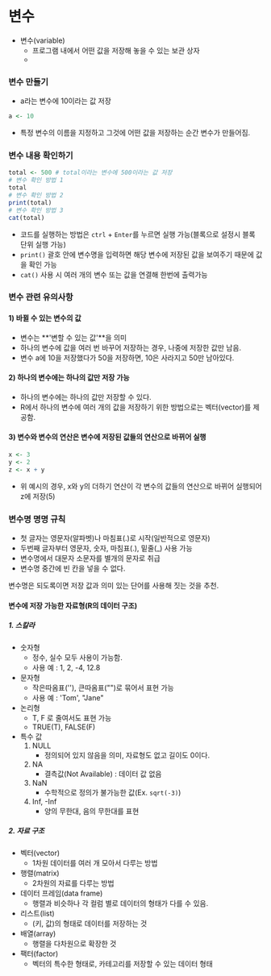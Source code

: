 # 변수

* 변수(variable)
  * 프로그램 내에서 어떤 값을 저장해 놓을 수 있는 보관 상자
  * 

### 변수 만들기

* a라는 변수에 10이라는 값 저장

```R
a <- 10
```

* 특정 변수의 이름을 지정하고 그것에 어떤 값을 저장하는 순간 변수가 만들어짐.



### 변수 내용 확인하기

```R
total <- 500 # total이라는 변수에 500이라는 값 저장
# 변수 확인 방법 1
total
# 변수 확인 방법 2
print(total)
# 변수 확인 방법 3
cat(total)
```

* 코드를 실행하는 방법은 `ctrl` + `Enter`를 누르면 실행 가능(블록으로 설정시 블록 단위 실행 가능)
* `print()` 괄호 안에 변수명을 입력하면 해당 변수에 저장된 값을 보여주기 때문에 값을 확인 가능
* `cat()` 사용 시 여러 개의 변수 또는 값을 연결해 한번에 출력가능



### 변수 관련 유의사항

#### 1) 바뀔 수 있는 변수의 값

* 변수는 **'변할 수 있는 값'**을 의미
* 하나의 변수에 값을 여러 번 바꾸어 저장하는 경우, 나중에 저장한 값만 남음.
* 변수 a에 10을 저장했다가 50을 저장하면, 10은 사라지고 50만 남아있다.



#### 2) 하나의 변수에는 하나의 값만 저장 가능

* 하나의 변수에는 하나의 값만 저장할 수 있다.
* R에서 하나의 변수에 여러 개의 값을 저장하기 위한 방법으로는 벡터(vector)를 제공함.



#### 3) 변수와 변수의 연산은 변수에 저장된 값들의 연산으로 바뀌어 실행

```R
x <- 3
y <- 2
z <- x + y
```

* 위 예시의 경우, x와 y의 더하기 연산이 각 변수의 값들의 연산으로 바뀌어 실행되어 z에 저장(5)



### 변수명 명명 규칙

* 첫 글자는 영문자(알파벳)나 마침표(.)로 시작(일반적으로 영문자)
* 두번째 글자부터 영문자, 숫자, 마침표(.), 밑줄(_) 사용 가능
* 변수명에서 대문자 소문자를 별개의 문자로 취급
* 변수명 중간에 빈 칸을 넣을 수 없다.

변수명은 되도록이면 저장 값과 의미 있는 단어를 사용해 짓는 것을 추천.



#### 변수에 저장 가능한 자료형(R의 데이터 구조)

##### 1. 스칼라

* 숫자형
  * 정수, 실수 모두 사용이 가능함.
  * 사용 예 : 1, 2, -4, 12.8
* 문자형
  * 작은따옴표(''), 큰따옴표("")로 묶어서 표현 가능
  * 사용 예 : 'Tom', "Jane"
* 논리형
  * T, F 로 줄여서도 표현 가능
  * TRUE(T), FALSE(F)
* 특수 값
  1. NULL
     * 정의되어 있지 않음을 의미, 자료형도 없고 길이도 0이다.
  2. NA
     * 결측값(Not Available) : 데이터 값 없음
  3. NaN
     * 수학적으로 정의가 불가능한 값(Ex. `sqrt(-3)`)
  4. Inf, -Inf
     * 양의 무한대, 음의 무한대를 표현

##### 2. 자료 구조

* 벡터(vector)
  * 1차원 데이터를 여러 개 모아서 다루는 방법
* 행렬(matrix)
  * 2차원의 자료를 다루는 방법
* 데이터 프레임(data frame)
  * 행렬과 비슷하나 각 컬럼 별로 데이터의 형태가 다를 수 있음.
* 리스트(list)
  * (키, 값)의 형태로 데이터를 저장하는 것
* 배열(array)
  * 행렬을 다차원으로 확장한 것
* 팩터(factor)
  * 벡터의 특수한 형태로, 카테고리를 저장할 수 있는 데이터 형태